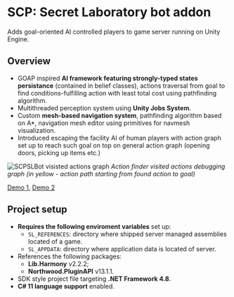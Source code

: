 # SCP: Secret Laboratory bot addon

Adds goal-oriented AI controlled players to game server running on Unity Engine.

## Overview

 - GOAP inspired **AI framework featuring strongly-typed states persistance** (contained in belief classes), actions traversal from goal to find conditions-fulfilling action with least total cost using pathfinding algorithm.
 - Multithreaded perception system using **Unity Jobs System**.
 - Custom **mesh-based navigation system**, pathfinding algorithm based on A*, navigation mesh editor using primitives for navmesh visualization.
 - Introduced escaping the facility AI of human players with action graph set up to reach such goal on top on general action graph (opening doors, picking up items etc.)

![SCPSLBot visisted actions graph](https://github.com/user-attachments/assets/0e79be02-5586-4aa5-88ff-fec765bf8e18)
*Action finder visited actions debugging graph (in yellow - action path starting from found action to goal)*

[Demo 1](https://www.youtube.com/watch?v=i-J-gKiVs8I), [Demo 2](https://www.youtube.com/watch?v=udBzcIiiYt4)

## Project setup

 - **Requires the following enviroment variables** set up:
   - `SL_REFERENCES`: directory where shipped server managed assemblies located of a game.
   - `SL_APPDATA`: directory where application data is located of server.
 - References the following packages:
   - **Lib.Harmony** v2.2.2;
   - **Northwood.PluginAPI** v13.1.1.
 - SDK style project file targeting **.NET Framework 4.8**.
 - **C# 11 language support** enabled.
